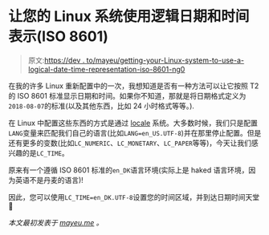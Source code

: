 # 让您的 Linux 系统使用逻辑日期和时间表示(ISO 8601)

> 原文:[https://dev . to/mayeu/getting-your-Linux-system-to-use-a-logical-date-time-representation-iso-8601-ng0](https://dev.to/mayeu/getting-your-linux-system-to-use-a-logical-date--time-representation-iso-8601-ng0)

在我的许多 Linux 重新配置中的一次，我想知道是否有一种方法可以让它按照 T2 的 ISO 8601 标准显示日期和时间。如果你不知道，那就是将日期格式定义为`2018-08-07`的标准(以及其他东西，比如 24 小时格式等等。).

在 Linux 中配置这些东西的方式是通过 [locale](https://en.wikipedia.org/wiki/Locale_(computer_software)) 系统。大多数时候，我们只是配置`LANG`变量来匹配我们自己的语言(比如`LANG=en_US.UTF-8`)并在那里停止配置。但是还有更多的变数(比如`LC_NUMERIC`、`LC_MONETARY`、`LC_PAPER`等等)，今天让我们感兴趣的是`LC_TIME`。

原来有一个遵循 ISO 8601 标准的`en_DK`语言环境(实际上是 haked 语言环境，因为英语不是丹麦的语言)!

因此，您可以使用`LC_TIME=en_DK.UTF-8`设置您的时间区域，并到达日期时间天堂🙏

*本文最初发表于 [mayeu.me](https://mayeu.me/blog/getting-linux-to-use-a-logical-date-time-representation-iso-8601/) 。*